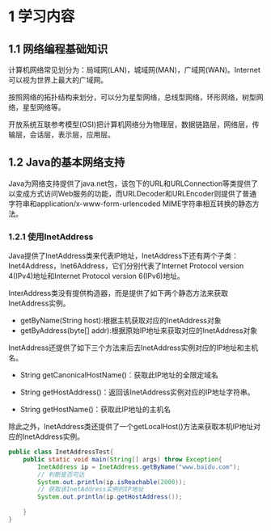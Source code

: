 # 1 学习内容

## 1.1 网络编程基础知识

计算机网络常见划分为：局域网(LAN)，城域网(MAN)，广域网(WAN)。Internet可以视为世界上最大的广域网。

按照网络的拓扑结构来划分，可以分为星型网络，总线型网络，环形网络，树型网络，星型网络等。

开放系统互联参考模型(OSI)把计算机网络分为物理层，数据链路层，网络层，传输层，会话层，表示层，应用层。

## 1.2 Java的基本网络支持

Java为网络支持提供了java.net包，该包下的URL和URLConnection等类提供了以变成方式访问Web服务的功能，而URLDecoder和URLEncoder则提供了普通字符串和application/x-www-form-urlencoded MIME字符串相互转换的静态方法。

### 1.2.1 使用InetAddress

Java提供了InetAddress类来代表IP地址，InetAddress下还有两个子类：Inet4Address，Inet6Address，它们分别代表了Internet Protocol version 4(IPv4)地址和Internet Protocol version 6(IPv6)地址。

InterAddress类没有提供构造器，而是提供了如下两个静态方法来获取InetAddress实例。

* getByName(String host):根据主机获取对应的InetAddress对象
* getByAddress(byte[] addr):根据原始IP地址来获取对应的InetAddress对象

InetAddress还提供了如下三个方法来后去InetAddress实例对应的IP地址和主机名。

* String getCanonicalHostName()：获取此IP地址的全限定域名
* String getHostAddress()：返回该InetAddress实例对应的IP地址字符串。

* String getHostName()：获取此IP地址的主机名

除此之外，InetAddress类还提供了一个getLocalHost()方法来获取本机IP地址对应的InetAddress实例。

```java
public class InetAddressTest{
    public static void main(String[] args) throw Exception{
		InetAddress ip = InetAddress.getByName("www.baidu.com");
        // 判断是否可达
        System.out.println(ip.isReachable(2000));
        // 获取该InetAddress实例的IP地址
        System.out.println(ip.getHostAddress());
        
    }
}
```

# 

